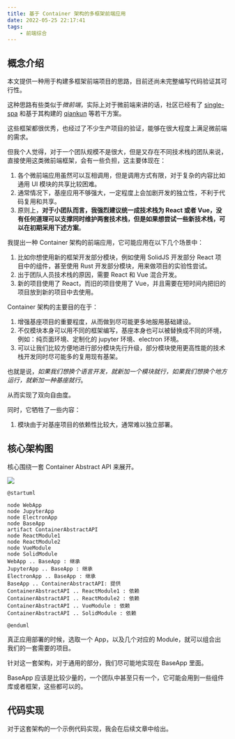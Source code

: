 ```yaml
---
title: 基于 Container 架构的多框架前端应用
date: 2022-05-25 22:17:41
tags:
    - 前端综合
---
```


## 概念介绍

本文提供一种用于构建多框架前端项目的思路，目前还尚未完整编写代码验证其可行性。

这种思路有些类似于*微前端*，实际上对于微前端来讲的话，社区已经有了 [single-spa](https://single-spa.js.org/) 和基于其构建的 [qiankun](https://qiankun.umijs.org/zh/guide/tutorial) 等若干方案。

这些框架都很优秀，也经过了不少生产项目的验证，能够在很大程度上满足微前端的需求。

但我个人觉得，对于一个团队规模不是很大，但是又存在不同技术栈的团队来说，直接使用这类微前端框架，会有一些负担，这主要体现在：

1. 各个微前端应用虽然可以互相调用，但是调用方式有限，对于复杂的内容比如通用 UI 模块的共享比较困难。
2. 通常情况下，基座应用不够强大，一定程度上会加剧开发的独立性，不利于代码复用和共享。
3. 原则上，**对于小团队而言，我强烈建议统一成技术栈为 React 或者 Vue，没有任何道理可以支撑同时维护两套技术栈，但是如果想尝试一些新技术栈，可以在初期采用下述方案**。

我提出一种 Container 架构的前端应用，它可能应用在以下几个场景中：

1. 比如你想使用新的框架开发部分模块，例如使用 SolidJS 开发部分 React 项目中的组件，甚至使用 Rust 开发部分模块，用来做项目的实验性尝试。
2. 出于团队人员技术栈的原因，需要 React 和 Vue 混合开发。
3. 新的项目使用了 React，而旧的项目使用了 Vue，并且需要在短时间内把旧的项目放到新的项目中去使用。

Container 架构的主要目的在于：

1. 增强基座项目的重要程度，从而做到尽可能更多地服用基础建设。
2. 不仅模块本身可以用不同的框架编写，基座本身也可以被替换成不同的环境，例如：纯页面环境、定制化的 jupyter 环境、electron 环境。
3. 可以让我们比较方便地进行部分模块先行升级，部分模块使用更高性能的技术栈开发同时尽可能多的复用现有基架。

也就是说，*如果我们想换个语言开发，就新加一个模块就行，如果我们想换个地方运行，就新加一种基座就行*。

从而实现了双向自由度。

同时，它牺牲了一些内容：

1. 模块由于对基座项目的依赖性比较大，通常难以独立部署。

## 核心架构图

核心围绕一套 Container Abstract API 来展开。

![](/img/absapp.png)

```plantuml
@startuml

node WebApp
node JupyterApp
node ElectronApp
node BaseApp
artifact ContainerAbstractAPI
node ReactModule1
node ReactModule2
node VueModule
node SolidModule
WebApp .. BaseApp : 继承
JupyterApp .. BaseApp : 继承
ElectronApp .. BaseApp : 继承
BaseApp .. ContainerAbstractAPI: 提供
ContainerAbstractAPI .. ReactModule1 : 依赖
ContainerAbstractAPI .. ReactModule2 : 依赖
ContainerAbstractAPI .. VueModule : 依赖
ContainerAbstractAPI .. SolidModule : 依赖

@enduml
```


真正应用部署的时候，选取一个 App，以及几个对应的 Module，就可以组合出我们的一套需要的项目。

针对这一套架构，对于通用的部分，我们尽可能地实现在 BaseApp 里面。

BaseApp 应该是比较少量的，一个团队中甚至只有一个，它可能会用到一些组件库或者框架，这些都可以的。

## 代码实现

对于这套架构的一个示例代码实现，我会在后续文章中给出。